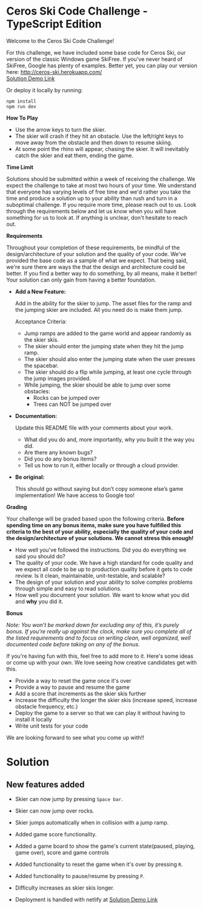 # Ceros Ski Code Challenge - TypeScript Edition

Welcome to the Ceros Ski Code Challenge!

For this challenge, we have included some base code for Ceros Ski, our version of the classic Windows game SkiFree. If
you've never heard of SkiFree, Google has plenty of examples. Better yet, you can play our version here:
http://ceros-ski.herokuapp.com/  
[Solution Demo Link](https://ben-ceros-ski.netlify.app/)

Or deploy it locally by running:

```
npm install
npm run dev
```

**How To Play**

- Use the arrow keys to turn the skier.
- The skier will crash if they hit an obstacle. Use the left/right keys to move away from the obstacle and then down
  to resume skiing.
- At some point the rhino will appear, chasing the skier. It will inevitably catch the skier and eat them, ending the
  game.

**Time Limit**

Solutions should be submitted within a week of receiving the challenge. We expect the challenge to take at most two
hours of your time. We understand that everyone has varying levels of free time and we'd rather you take the time and
produce a solution up to your ability than rush and turn in a suboptimal challenge. If you require more time, please
reach out to us. Look through the requirements below and let us know when you will have something for us to look at.
If anything is unclear, don't hesitate to reach out.

**Requirements**

Throughout your completion of these requirements, be mindful of the design/architecture of your solution and the
quality of your code. We've provided the base code as a sample of what we expect. That being said, we're sure there are
ways the that the design and architecture could be better. If you find a better way to do something, by all means, make
it better! Your solution can only gain from having a better foundation.

- **Add a New Feature:**

  Add in the ability for the skier to jump. The asset files for the ramp and the jumping skier are included. All you
  need do is make them jump.

  Acceptance Criteria:

  - Jump ramps are added to the game world and appear randomly as the skier skis.
  - The skier should enter the jumping state when they hit the jump ramp.
  - The skier should also enter the jumping state when the user presses the spacebar.
  - The skier should do a flip while jumping, at least one cycle through the jump images provided.
  - While jumping, the skier should be able to jump over some obstacles:
    - Rocks can be jumped over
    - Trees can NOT be jumped over

- **Documentation:**

  Update this README file with your comments about your work.

  - What did you do and, more importantly, why you built it the way you did.
  - Are there any known bugs?
  - Did you do any bonus items?
  - Tell us how to run it, either locally or through a cloud provider.

- **Be original:**

  This should go without saying but don’t copy someone else’s game implementation! We have access to Google too!

**Grading**

Your challenge will be graded based upon the following criteria. **Before spending time on any bonus items, make sure
you have fulfilled this criteria to the best of your ability, especially the quality of your code and the
design/architecture of your solutions. We cannot stress this enough!**

- How well you've followed the instructions. Did you do everything we said you should do?
- The quality of your code. We have a high standard for code quality and we expect all code to be up to production
  quality before it gets to code review. Is it clean, maintainable, unit-testable, and scalable?
- The design of your solution and your ability to solve complex problems through simple and easy to read solutions.
- How well you document your solution. We want to know what you did and **why** you did it.

**Bonus**

_Note: You won’t be marked down for excluding any of this, it’s purely bonus. If you’re really up against the clock,
make sure you complete all of the listed requirements and to focus on writing clean, well organized, well documented
code before taking on any of the bonus._

If you're having fun with this, feel free to add more to it. Here's some ideas or come up with your own. We love seeing
how creative candidates get with this.

- Provide a way to reset the game once it's over
- Provide a way to pause and resume the game
- Add a score that increments as the skier skis further
- Increase the difficulty the longer the skier skis (increase speed, increase obstacle frequency, etc.)
- Deploy the game to a server so that we can play it without having to install it locally
- Write unit tests for your code

We are looking forward to see what you come up with!!

# Solution

## New features added

- Skier can now jump by pressing `Space bar`.

- Skier can now jump over rocks.

- Skier jumps automatically when in collision with a jump ramp.

- Added game score functionality.

- Added a game board to show the game's current state(paused, playing, game over), score and game controls

- Added functionality to reset the game when it's over by pressing `R`.

- Added functionality to pause/resume by pressing `P`.

- Difficulty increases as skier skis longer.

- Deployment is handled with netlify at [Solution Demo Link](https://ben-ceros-ski.netlify.app/)
